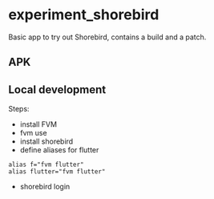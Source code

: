 # experiment_shorebird

Basic app to try out Shorebird, contains a build and a patch.

## APK



## Local development

Steps:
 - install FVM
 - fvm use
 - install shorebird
 - define aliases for flutter
```
alias f="fvm flutter"
alias flutter="fvm flutter"
```
 - shorebird login